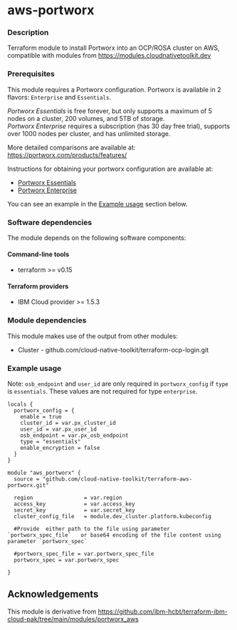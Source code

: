 # aws-portworx


### Description

Terraform module to install Portworx into an OCP/ROSA cluster on AWS, compatible with modules from https://modules.cloudnativetoolkit.dev

### Prerequisites

This module requires a Portworx configuration.   Portworx is available in 2 flavors: `Enterprise` and `Essentials`.   

*Portworx Essentials* is free forever, but only supports a maximum of 5 nodes on a cluster, 200 volumes, and 5TB of storage.   
*Portworx Enterprise* requires a subscription (has 30 day free trial), supports over 1000 nodes per cluster, and has unlimited storage.

More detailed comparisons are available at: https://portworx.com/products/features/

Instructions for obtaining your portworx configuration are available at:
- [Portworx Essentials](./PORTWORX_ESSENTIALS.md)
- [Portworx Enterprise](./PORTWORX_ENTERPRISE.md)

You can see an example in the [Example usage](#example-usage) section below.

### Software dependencies

The module depends on the following software components:

#### Command-line tools

- terraform >= v0.15

#### Terraform providers

- IBM Cloud provider >= 1.5.3

### Module dependencies

This module makes use of the output from other modules:

- Cluster - github.com/cloud-native-toolkit/terraform-ocp-login.git

### Example usage

Note: `osb_endpoint` and `user_id` are only required in `portworx_config` if `type` is `essentials`.  These values are not required for type `enterprise`.

```hcl-terraform
locals {
  portworx_config = {
    enable = true
    cluster_id = var.px_cluster_id
    user_id = var.px_user_id
    osb_endpoint = var.px_osb_endpoint
    type = "essentials"
    enable_encryption = false
  }
}

module "aws_portworx" {
  source = "github.com/cloud-native-toolkit/terraform-aws-portworx.git"

  region                = var.region
  access_key            = var.access_key
  secret_key            = var.secret_key
  cluster_config_file   = module.dev_cluster.platform.kubeconfig
  
  #Provide  either path to the file using parameter `portworx_spec_file`   or base64 encoding of the file content using parameter `portworx_spec` 
  
  #portworx_spec_file = var.portworx_spec_file
  portworx_spec = var.portworx_spec

}

```

## Acknowledgements
This module is derivative from https://github.com/ibm-hcbt/terraform-ibm-cloud-pak/tree/main/modules/portworx_aws

